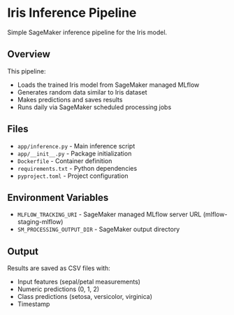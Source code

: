 # Iris Inference Pipeline

Simple SageMaker inference pipeline for the Iris model.

## Overview

This pipeline:
- Loads the trained Iris model from SageMaker managed MLflow
- Generates random data similar to Iris dataset
- Makes predictions and saves results
- Runs daily via SageMaker scheduled processing jobs

## Files

- `app/inference.py` - Main inference script
- `app/__init__.py` - Package initialization
- `Dockerfile` - Container definition
- `requirements.txt` - Python dependencies
- `pyproject.toml` - Project configuration

## Environment Variables

- `MLFLOW_TRACKING_URI` - SageMaker managed MLflow server URL (mlflow-staging-mlflow)
- `SM_PROCESSING_OUTPUT_DIR` - SageMaker output directory

## Output

Results are saved as CSV files with:
- Input features (sepal/petal measurements)
- Numeric predictions (0, 1, 2)
- Class predictions (setosa, versicolor, virginica)
- Timestamp